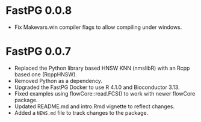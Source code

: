 # FastPG 0.0.8
* Fix Makevars.win compiler flags to allow compiling under windows.

# FastPG 0.0.7

* Replaced the Python library based HNSW KNN (nmslibR) with an Rcpp based one (RcppHNSW).
* Removed Python as a dependency.
* Upgraded the FastPG Docker to use R 4.1.0 and Bioconductor 3.13.
* Fixed examples using flowCore::read.FCS() to work with newer flowCore package.
* Updated README.md and intro.Rmd vignette to reflect changes.
* Added a `NEWS.md` file to track changes to the package.
